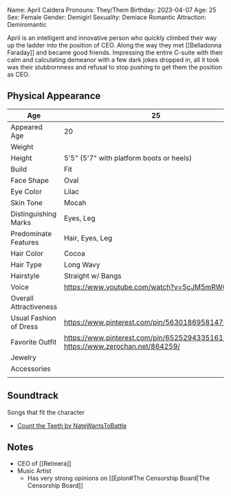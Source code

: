 Name: April Caldera
Pronouns: They/Them
Birthday: 2023-04-07
Age: 25
Sex: Female
Gender: Demigirl
Sexuality: Demiace
Romantic Attraction: Demiromantic

April is an intelligent and innovative person who quickly climbed their way up the ladder into the position of CEO. Along the way they met [[Belladonna Faraday]] and became good friends. Impressing the entire C-suite with their calm and calculating demeanor with a few dark jokes dropped in, all it took was their stubbornness and refusal to stop pushing to get them the position as CEO.
## Physical Appearance
| Age                    | 25                                                                                      |     |
| ---------------------- | --------------------------------------------------------------------------------------- | --- |
| Appeared Age           | 20                                                                                      |     |
| Weight                 |                                                                                         |     |
| Height                 | 5'5" (5'7" with platform boots or heels)                                                |     |
| Build                  | Fit                                                                                     |     |
| Face Shape             | Oval                                                                                    |     |
| Eye Color              | Lilac                                                                                   |     |
| Skin Tone              | Mocah                                                                                   |     |
| Distinguishing Marks   | Eyes, Leg                                                                               |     |
| Predominate Features   | Hair, Eyes, Leg                                                                         |     |
| Hair Color             | Cocoa                                                                                   |     |
| Hair Type              | Long Wavy                                                                               |     |
| Hairstyle              | Straight w/ Bangs                                                                       |     |
| Voice                  | https://www.youtube.com/watch?v=5cJM5mRWCOs                                             |     |
| Overall Attractiveness |                                                                                         |     |
| Usual Fashion of Dress | https://www.pinterest.com/pin/563018695814764/                                          |     |
| Favorite Outfit        | https://www.pinterest.com/pin/652529433516106741/      https://www.zerochan.net/864259/ |     |
| Jewelry                |                                                                                         |     |
| Accessories            |                                                                                         |     |
|                        |                                                                                         |     |
## Soundtrack
Songs that fit the character
- [Count the Teeth by NateWantsToBattle](https://www.youtube.com/watch?v=-9GH9jGRPts)
## Notes
- CEO of [[Relmera]]
- Music Artist
	- Has very strong opinions on [[Eplon#The Censorship Board|The Censorship Board]]